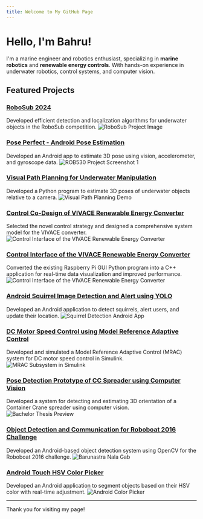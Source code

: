 ```yaml
---
title: Welcome to My GitHub Page
---
```


# Hello, I'm Bahru!

I'm a marine engineer and robotics enthusiast, specializing in **marine robotics** and **renewable energy controls**. With hands-on experience in underwater robotics, control systems, and computer vision.

## Featured Projects

### [RoboSub 2024](./projects/mrobosub.md)
Developed efficient detection and localization algorithms for underwater objects in the RoboSub competition.
![RoboSub Project Image](../assets/img/project_mrobosub.png)

### [Pose Perfect - Android Pose Estimation](./projects/pose_kalman.md)
Developed an Android app to estimate 3D pose using vision, accelerometer, and gyroscope data.
![ROB530 Project Screenshot 1](../assets/img/project_posePerfect_a.png)

### [Visual Path Planning for Underwater Manipulation](./projects/path_planning.md)
Developed a Python program to estimate 3D poses of underwater objects relative to a camera.
![Visual Path Planning Demo](../assets/img/project_pathPlanning.png)

### [Control Co-Design of VIVACE Renewable Energy Converter](./projects/vivace_ccd.md)
Selected the novel control strategy and designed a comprehensive system model for the VIVACE converter.
![Control Interface of the VIVACE Renewable Energy Converter](../assets/img/project_vivaceGui.jpeg)

### [Control Interface of the VIVACE Renewable Energy Converter](./projects/vivace_gui.md)
Converted the existing Raspberry Pi GUI Python program into a C++ application for real-time data visualization and improved performance.
![Control Interface of the VIVACE Renewable Energy Converter](../assets/img/project_vivaceGui.jpeg)

### [Android Squirrel Image Detection and Alert using YOLO](./projects/squirrel_detection.md)
Developed an Android application to detect squirrels, alert users, and update their location.
![Squirrel Detection Android App](../assets/img/project_androidSquirrel_a.png)

### [DC Motor Speed Control using Model Reference Adaptive Control](./projects/dcmotor_mrac.md)
Developed and simulated a Model Reference Adaptive Control (MRAC) system for DC motor speed control in Simulink.
![MRAC Subsystem in Simulink](../assets/img/project_dcMotorMrac_b.png)

### [Pose Detection Prototype of CC Spreader using Computer Vision](./projects/spreader_pose.md)
Developed a system for detecting and estimating 3D orientation of a Container Crane spreader using computer vision.
![Bachelor Thesis Preview](../assets/img/project_spreaderDetection.png)

### [Object Detection and Communication for Roboboat 2016 Challenge](./projects/barunastra_roboboat.md)
Developed an Android-based object detection system using OpenCV for the Roboboat 2016 challenge.
![Barunastra Nala Gab](../assets/img/project_barunastra.png)

### [Android Touch HSV Color Picker](./projects/hsv_picker.md)
Developed an Android application to segment objects based on their HSV color with real-time adjustment.
![Android Color Picker](../assets/img/project_hsvPickerAndroid.jpeg)

---

Thank you for visiting my page!

